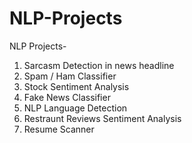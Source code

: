 # NLP-Projects

NLP Projects-
1) Sarcasm Detection in news headline
2) Spam / Ham Classifier
3) Stock Sentiment Analysis
4) Fake News Classifier
5) NLP Language Detection
6) Restraunt Reviews Sentiment Analysis
7) Resume Scanner
